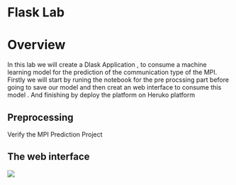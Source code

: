 # Flask Lab


# Overview

In this lab we will create a Dlask Application , to consume a machine learning model for the prediction of the communication type of the MPI.
Firstly we will start by runing the notebook for the pre procssing part before going to save our model and then creat an web interface to consume this model .
And finishing by deploy the platform on Heruko platform 

## Preprocessing

Verify the MPI Prediction Project 

## The web interface
![](https://media.discordapp.net/attachments/1191490101247758479/1193854606975971388/Screenshot_from_2024-01-08_10-50-22.png?ex=65ae3abf&is=659bc5bf&hm=314204500055d1b47a7ca459aae7a77484aaf0246beebb1d37a82589750c0aa3&=&format=webp&quality=lossless&width=601&height=660)
